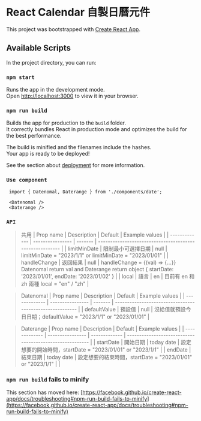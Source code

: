 # React Calendar 自製日曆元件

This project was bootstrapped with [Create React App](https://github.com/facebook/create-react-app).

## Available Scripts

In the project directory, you can run:

### `npm start`

Runs the app in the development mode.\
Open [http://localhost:3000](http://localhost:3000) to view it in your browser.

### `npm run build`

Builds the app for production to the `build` folder.\
It correctly bundles React in production mode and optimizes the build for the best performance.

The build is minified and the filenames include the hashes.\
Your app is ready to be deployed!

See the section about [deployment](https://facebook.github.io/create-react-app/docs/deployment) for more information.

### `Use component`

```
 import { Datenomal, Daterange } from './components/date';

 <Datenomal />
 <Daterange />
```

### `API`
> 共用
| Prop name     | Description      | Default | Example values                                           |
| ------------- | ---------------- | ------- | -------------------------------------------------------- |
| limitMinDate  | 限制最小可選擇日期  | null    | limitMinDate = "2023/1/1" or limitMinDate = "2023/01/01" |
| handleChange  | 返回結果          | null    | handleChange = {(val) => {...}} Datenomal return val and Daterange return object { startDate: '2023/01/01', endDate: '2023/01/02' } |
| local         | 語言              | en      | 目前有 en 和 zh 兩種 local = "en" / "zh"                   |

> Datenomal
| Prop name     | Description      | Default | Example values                                           |
| ------------- | ---------------- | ------- | -------------------------------------------------------- |
| defaultValue  | 預設值            | null    | 沒給值就預設今日日期；defaultValue = "2023/1/1" or "2023/01/01" |

> Daterange
| Prop name     | Description      | Default       | Example values                                           |
| ------------- | ---------------- | ------------- | -------------------------------------------------------- |
| startDate     | 開始日期          | today date    | 設定想要的開始時間，startDate = "2023/01/01" or "2023/1/1"   |
| endDate       | 結束日期          | today date    | 設定想要的結束時間，startDate = "2023/01/01" or "2023/1/1"   |
| 

### `npm run build` fails to minify

This section has moved here: [https://facebook.github.io/create-react-app/docs/troubleshooting#npm-run-build-fails-to-minify](https://facebook.github.io/create-react-app/docs/troubleshooting#npm-run-build-fails-to-minify)
